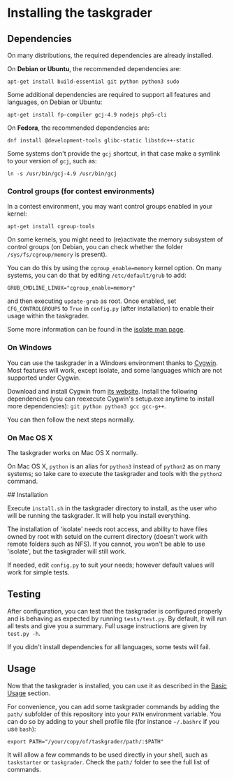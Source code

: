 # Installing the taskgrader

## Dependencies

On many distributions, the required dependencies are already installed.

On **Debian or Ubuntu**, the recommended dependencies are:

    apt-get install build-essential git python python3 sudo

Some additional dependencies are required to support all features and languages, on Debian or Ubuntu:

    apt-get install fp-compiler gcj-4.9 nodejs php5-cli

On **Fedora**, the recommended dependencies are:

    dnf install @development-tools glibc-static libstdc++-static

Some systems don't provide the `gcj` shortcut, in that case make a symlink to your version of `gcj`, such as:

    ln -s /usr/bin/gcj-4.9 /usr/bin/gcj

### Control groups (for contest environments)

In a contest environment, you may want control groups enabled in your kernel:

    apt-get install cgroup-tools

On some kernels, you might need to (re)activate the memory subsystem of control groups (on Debian, you can check whether the folder `/sys/fs/cgroup/memory` is present).

You can do this by using the `cgroup_enable=memory` kernel option. On many systems, you can do that by editing `/etc/default/grub` to add:

    GRUB_CMDLINE_LINUX="cgroup_enable=memory"

and then executing `update-grub` as root. Once enabled, set `CFG_CONTROLGROUPS` to `True` in `config.py` (after installation) to enable their usage within the taskgrader.

Some more information can be found in the [isolate man page](http://www.ucw.cz/moe/isolate.1.html).

### On Windows

You can use the taskgrader in a Windows environment thanks to [Cygwin](https://cygwin.com). Most features will work, except isolate, and some languages which are not supported under Cygwin.

Download and install Cygwin from [its website](https://cygwin.com/install.html). Install the following dependencies (you can reexecute Cygwin's setup.exe anytime to install more dependencies):
`git python python3 gcc gcc-g++`.

You can then follow the next steps normally.

### On Mac OS X

The taskgrader works on Mac OS X normally.

On Mac OS X, `python` is an alias for `python3` instead of `python2` as on many systems; so take care to execute the taskgrader and tools with the `python2` command.

## Installation

Execute `install.sh` in the taskgrader directory to install, as the user who will be running the taskgrader. It will help you install everything.

The installation of 'isolate' needs root access, and ability to have files owned by root with setuid on the current directory (doesn't work with remote folders such as NFS). If you cannot, you won't be able to use 'isolate', but the taskgrader will still work.

If needed, edit `config.py` to suit your needs; however default values will work for simple tests.

## Testing

After configuration, you can test that the taskgrader is configured properly and is behaving as expected by running `tests/test.py`. By default, it will run all tests and give you a summary. Full usage instructions are given by `test.py -h`.

If you didn't install dependencies for all languages, some tests will fail.

## Usage

Now that the taskgrader is installed, you can use it as described in the [Basic Usage](basicusage.md) section.

For convenience, you can add some taskgrader commands by adding the `path/` subfolder of this repository into your `PATH` environment variable. You can do so by adding to your shell profile file (for instance `~/.bashrc` if you use `bash`):

    export PATH="/your/copy/of/taskgrader/path/:$PATH"

It will allow a few commands to be used directly in your shell, such as `taskstarter` or `taskgrader`. Check the `path/` folder to see the full list of commands.
